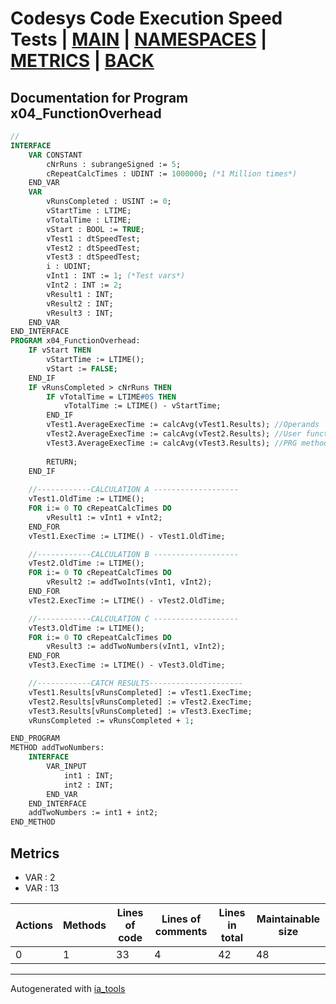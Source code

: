 # Codesys Code Execution Speed Tests | [MAIN] | [NAMESPACES] | [METRICS] | [BACK]  

## Documentation for Program x04_FunctionOverhead  

```pascal
//  
INTERFACE
    VAR CONSTANT
        cNrRuns : subrangeSigned := 5;
        cRepeatCalcTimes : UDINT := 1000000; (*1 Million times*)
    END_VAR
    VAR 
        vRunsCompleted : USINT := 0;
        vStartTime : LTIME;
        vTotalTime : LTIME;
        vStart : BOOL := TRUE;
        vTest1 : dtSpeedTest;
        vTest2 : dtSpeedTest;
        vTest3 : dtSpeedTest;
        i : UDINT;
        vInt1 : INT := 1; (*Test vars*)
        vInt2 : INT := 2;
        vResult1 : INT;
        vResult2 : INT;
        vResult3 : INT;
    END_VAR
END_INTERFACE
PROGRAM x04_FunctionOverhead:
    IF vStart THEN
    	vStartTime := LTIME();
    	vStart := FALSE;
    END_IF
    IF vRunsCompleted > cNrRuns THEN
    	IF vTotalTime = LTIME#0S THEN
    		vTotalTime := LTIME() - vStartTime;
    	END_IF
    	vTest1.AverageExecTime := calcAvg(vTest1.Results); //Operands
    	vTest2.AverageExecTime := calcAvg(vTest2.Results); //User function
    	vTest3.AverageExecTime := calcAvg(vTest3.Results); //PRG method
    	
    	RETURN;
    END_IF
    	
    //------------CALCULATION A -------------------
    vTest1.OldTime := LTIME();
    FOR i:= 0 TO cRepeatCalcTimes DO
    	vResult1 := vInt1 + vInt2;
    END_FOR
    vTest1.ExecTime := LTIME() - vTest1.OldTime;

    //------------CALCULATION B -------------------
    vTest2.OldTime := LTIME();
    FOR i:= 0 TO cRepeatCalcTimes DO
    	vResult2 := addTwoInts(vInt1, vInt2);
    END_FOR
    vTest2.ExecTime := LTIME() - vTest2.OldTime;

    //------------CALCULATION C -------------------
    vTest3.OldTime := LTIME();
    FOR i:= 0 TO cRepeatCalcTimes DO
    	vResult3 := addTwoNumbers(vInt1, vInt2);
    END_FOR
    vTest3.ExecTime := LTIME() - vTest3.OldTime;

    //------------CATCH RESULTS---------------------
    vTest1.Results[vRunsCompleted] := vTest1.ExecTime;
    vTest2.Results[vRunsCompleted] := vTest2.ExecTime;
    vTest3.Results[vRunsCompleted] := vTest3.ExecTime;
    vRunsCompleted := vRunsCompleted + 1;

END_PROGRAM
METHOD addTwoNumbers:
    INTERFACE
        VAR_INPUT 
            int1 : INT;
            int2 : INT;
        END_VAR
    END_INTERFACE
    addTwoNumbers := int1 + int2;
END_METHOD
```

## Metrics  

- VAR : 2
- VAR : 13

| Actions | Methods | Lines of code | Lines of comments | Lines in total | Maintainable size |
| ------- | ------- | ------------- | ----------------- | -------------- | ----------------- |
| 0 | 1 | 33 |4 |42 | 48 |

---
Autogenerated with [ia_tools](https://github.com/tkucic/ia_tools)  

[MAIN]: ../../../../index_st.md
[NAMESPACES]: ../../nsList_st.md
[METRICS]: ../../../metrics_st.md
[BACK]: ../nsMain_st.md
